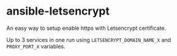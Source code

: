 # ansible-letsencrypt

An easy way to setup enable https with Letsencrypt certificate.

Up to 3 services in one run using `LETSENCRYPT_DOMAIN_NAME_X` and `PROXY_PORT_X` variables.